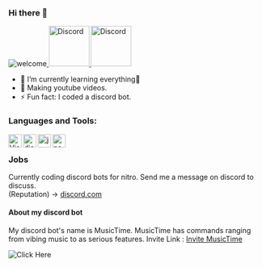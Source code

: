 ### Hi there 👋
![welcome](https://imgur.com/hIF5q3k)<a href="https://discord.gg/VSugGX7">
    <img src="https://user-images.githubusercontent.com/59381835/92191514-d649ad80-ee18-11ea-9bc4-e95c7a122a99.png" alt="Discord" width="80"/>
  </a>
  <a href="https://www.youtube.com/channel/UC9xBpEHyRxZlOKmRK7nDWvw/videos?view_as=subscriber">
    <img src="https://user-images.githubusercontent.com/59381835/92191346-676c5480-ee18-11ea-8240-e416eb1a5b5d.png" alt="Discord" width="80"/>
  </a>
- 🌱 I’m currently learning everything🤣
- 💎 Making youtube videos.
- ⚡ Fun fact: I coded a discord bot.<br />

### Languages and Tools:
<img align="left" alt="Visual Studio Code" width="26px" src="https://i.imgur.com/LwSdAlE.png" />
<img align="left" alt="discord.js" width="26px" src="https://i.imgur.com/SI1DZf3.png" />
<img align="left" alt="js" width="26px" src="https://i.imgur.com/3u1wzwE.png" />
<img align="left" alt="node.js" width="26px" src="https://i.imgur.com/tYLFZBh.png" /> <br />

### Jobs
Currently coding discord bots for nitro. Send me a message on discord to discuss.<br>
(Reputation) -> [discord.com](https://discord.gg/VSugGX7)<br />

#### About my discord bot
My discord bot's name is MusicTime. MusicTime has commands ranging from vibing music to as serious features.
Invite Link : [Invite MusicTime](http://bit.ly/musicchill)

![Click Here](https://github-readme-stats.vercel.app/api?username=ChillPlayz&show_icons=true&theme=onedark)
